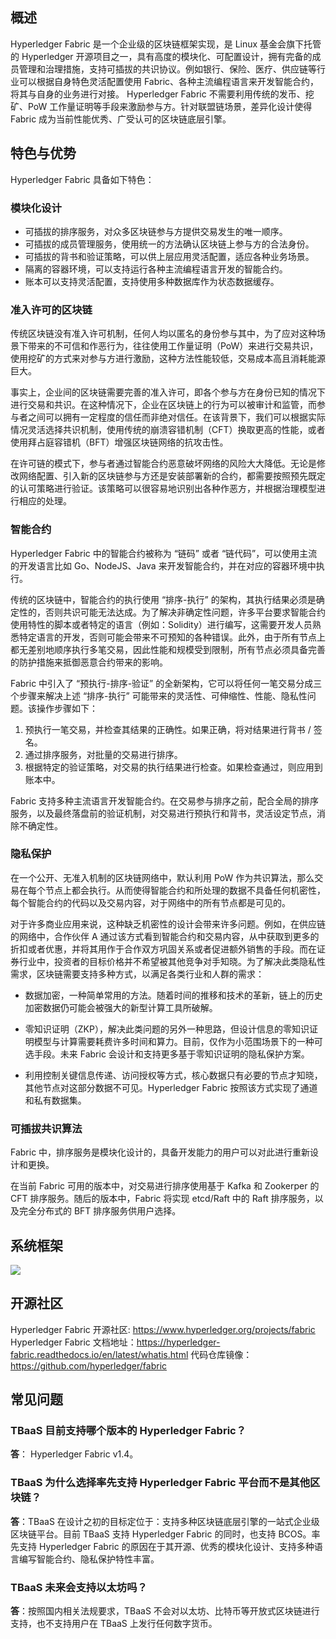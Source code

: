 
## 概述

Hyperledger Fabric 是一个企业级的区块链框架实现，是 Linux 基金会旗下托管的 Hyperledger 开源项目之一，具有高度的模块化、可配置设计，拥有完备的成员管理和治理措施，支持可插拔的共识协议。例如银行、保险、医疗、供应链等行业可以根据自身特色灵活配置使用 Fabric、各种主流编程语言来开发智能合约，将其与自身的业务进行对接。
Hyperledger Fabric 不需要利用传统的发币、挖矿、PoW 工作量证明等手段来激励参与方。针对联盟链场景，差异化设计使得 Fabric 成为当前性能优秀、广受认可的区块链底层引擎。


## 特色与优势

Hyperledger Fabric 具备如下特色：

### 模块化设计

- 可插拔的排序服务，对众多区块链参与方提供交易发生的唯一顺序。
- 可插拔的成员管理服务，使用统一的方法确认区块链上参与方的合法身份。
- 可插拔的背书和验证策略，可以供上层应用灵活配置，适应各种业务场景。
- 隔离的容器环境，可以支持运行各种主流编程语言开发的智能合约。
- 账本可以支持灵活配置，支持使用多种数据库作为状态数据缓存。

### 准入许可的区块链

传统区块链没有准入许可机制，任何人均以匿名的身份参与其中，为了应对这种场景下带来的不可信和作恶行为，往往使用工作量证明（PoW）来进行交易共识，使用挖矿的方式来对参与方进行激励，这种方法性能较低，交易成本高且消耗能源巨大。

事实上，企业间的区块链需要完善的准入许可，即各个参与方在身份已知的情况下进行交易和共识。在这种情况下，企业在区块链上的行为可以被审计和监管，而参与者之间可以拥有一定程度的信任而非绝对信任。在该背景下，我们可以根据实际情况灵活选择共识机制，使用传统的崩溃容错机制（CFT）换取更高的性能，或者使用拜占庭容错机（BFT）增强区块链网络的抗攻击性。

在许可链的模式下，参与者通过智能合约恶意破坏网络的风险大大降低。无论是修改网络配置、引入新的区块链参与方还是安装部署新的合约，都需要按照预先既定的认可策略进行验证。该策略可以很容易地识别出各种作恶方，并根据治理模型进行相应的处理。

### 智能合约

Hyperledger Fabric 中的智能合约被称为 “链码” 或者 “链代码”，可以使用主流的开发语言比如 Go、NodeJS、Java 来开发智能合约，并在对应的容器环境中执行。

传统的区块链中，智能合约的执行使用 “排序-执行” 的架构，其执行结果必须是确定性的，否则共识可能无法达成。为了解决非确定性问题，许多平台要求智能合约使用特性的脚本或者特定的语言（例如：Solidity）进行编写，这需要开发人员熟悉特定语言的开发，否则可能会带来不可预知的各种错误。此外，由于所有节点上都无差别地顺序执行多笔交易，因此性能和规模受到限制，所有节点必须具备完善的防护措施来抵御恶意合约带来的影响。

Fabric 中引入了 “预执行-排序-验证” 的全新架构，它可以将任何一笔交易分成三个步骤来解决上述 “排序-执行” 可能带来的灵活性、可伸缩性、性能、隐私性问题。该操作步骤如下：

1. 预执行一笔交易，并检查其结果的正确性。如果正确，将对结果进行背书 / 签名。
2. 通过排序服务，对批量的交易进行排序。
3. 根据特定的验证策略，对交易的执行结果进行检查。如果检查通过，则应用到账本中。

Fabric 支持多种主流语言开发智能合约。在交易参与排序之前，配合全局的排序服务，以及最终落盘前的验证机制，对交易进行预执行和背书，灵活设定节点，消除不确定性。

### 隐私保护

在一个公开、无准入机制的区块链网络中，默认利用 PoW 作为共识算法，那么交易在每个节点上都会执行。从而使得智能合约和所处理的数据不具备任何机密性，每个智能合约的代码以及交易内容，对于网络中的所有节点都是可见的。

对于许多商业应用来说，这种缺乏机密性的设计会带来许多问题。例如，在供应链的网络中，合作伙伴 A 通过该方式看到智能合约和交易内容，从中获取到更多的折扣或者优惠，并将其用作于合作双方巩固关系或者促进额外销售的手段。而在证券行业中，投资者的目标价格并不希望被其他竞争对手知晓。为了解决此类隐私性需求，区块链需要支持多种方式，以满足各类行业和人群的需求：
- 数据加密，一种简单常用的方法。随着时间的推移和技术的革新，链上的历史加密数据仍可能会被强大的新型计算工具所破解。

- 零知识证明（ZKP），解决此类问题的另外一种思路，但设计信息的零知识证明模型与计算需要耗费许多时间和算力。目前，仅作为小范围场景下的一种可选手段。未来 Fabric 会设计和支持更多基于零知识证明的隐私保护方案。

- 利用控制关键信息传递、访问授权等方式，核心数据只有必要的节点才知晓，其他节点对这部分数据不可见。Hyperledger Fabric 按照该方式实现了通道和私有数据集。

	
### 可插拔共识算法

Fabric 中，排序服务是模块化设计的，具备开发能力的用户可以对此进行重新设计和更换。

在当前 Fabric 可用的版本中，对交易进行排序使用基于 Kafka 和 Zookerper 的 CFT 排序服务。随后的版本中，Fabric 将实现 etcd/Raft 中的 Raft 排序服务，以及完全分布式的 BFT 排序服务供用户选择。

## 系统框架

![](https://main.qcloudimg.com/raw/c25fc1a23ec6024ab54504e73fb8a4b4/%E7%B3%BB%E7%BB%9F%E6%A1%86%E6%9E%B6.png)

## 开源社区

Hyperledger Fabric 开源社区: https://www.hyperledger.org/projects/fabric
Hyperledger Fabric 文档地址：https://hyperledger-fabric.readthedocs.io/en/latest/whatis.html
代码仓库镜像：https://github.com/hyperledger/fabric

## 常见问题

### TBaaS 目前支持哪个版本的 Hyperledger Fabric？

**答**： Hyperledger Fabric v1.4。
	
### TBaaS 为什么选择率先支持 Hyperledger Fabric 平台而不是其他区块链？

**答**：TBaaS 在设计之初的目标定位于：支持多种区块链底层引擎的一站式企业级区块链平台。目前 TBaaS 支持 Hyperledger Fabric 的同时，也支持 BCOS。率先支持 Hyperledger Fabric 的原因在于其开源、优秀的模块化设计、支持多种语言编写智能合约、隐私保护特性丰富。

### TBaaS 未来会支持以太坊吗？

**答**：按照国内相关法规要求，TBaaS 不会对以太坊、比特币等开放式区块链进行支持，也不支持用户在 TBaaS 上发行任何数字货币。

